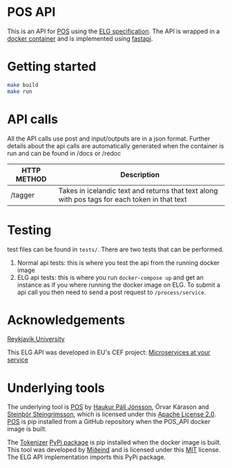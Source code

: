 # POS API
This is an API for [POS](https://github.com/cadia-lvl/POS) using the [ELG specification](https://european-language-grid.readthedocs.io/en/stable/all/A3_API/LTInternalAPI.html#basic-api-pattern).
The API is wrapped in a [docker container](https://www.docker.com/) and is implemented using [fastapi](https://github.com/tiangolo/fastapi).

# Getting started
```bash
make build
make run
```

# API calls
All the API calls use post and input/outputs are in a json format.
Further details about the api calls are automatically generated when the container is run and can be found in /docs or /redoc

| HTTP METHOD | Description |
| ----------- | --------------- |
| /tagger | Takes in icelandic text and returns that text along with pos tags for each token in that text |

# Testing
test files can be found in `tests/`. There are two tests that can be performed.
1. Normal api tests: this is where you test the api from the running docker image
2. ELG api tests: this is where you run `docker-compose up` and get an instance as if you where running the docker image on ELG. To submit a api call you then need to send a post request to `/process/service`.

# Acknowledgements
[Reykjavik University](https://lvl.ru.is)

This ELG API was developed in EU's CEF project: [Microservices at your service](https://www.lingsoft.fi/en/microservices-at-your-service-bridging-gap-between-nlp-research-and-industry)

# Underlying tools
The underlying tool is [POS](https://github.com/cadia-lvl/POS) by [Haukur Páll Jónsson](https://github.com/HaukurPall), Örvar Kárason and [Steinþór Steingrímsson](https://github.com/steinst), which is licensed under this [Apache License 2.0](https://github.com/cadia-lvl/POS/blob/master/LICENSE). [POS](https://github.com/cadia-lvl/POS) is pip installed from a GitHub repository when the POS_API docker image is built. 

The [Tokenizer](https://github.com/mideind/Tokenizer) [PyPi package](https://pypi.org/project/tokenizer/) is pip installed when the docker image is built. This tool was developed by [Miðeind](https://mideind.is/) and is licensed under this [MIT](https://github.com/mideind/Tokenizer/blob/master/LICENSE) license.  The ELG API implementation imports this PyPi package. 
